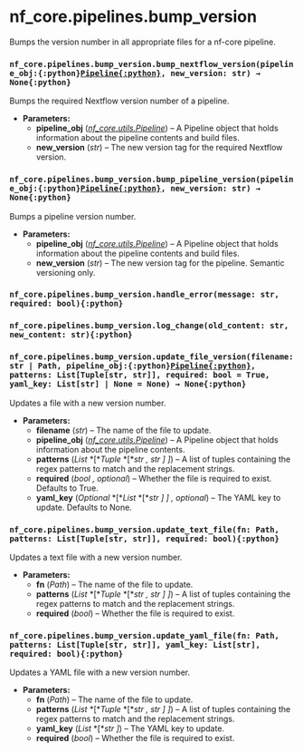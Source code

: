 # nf_core.pipelines.bump_version

Bumps the version number in all appropriate files for
a nf-core pipeline.

### `nf_core.pipelines.bump_version.bump_nextflow_version(pipeline_obj:{:python}`[`Pipeline{:python}`](../utils#nf_core.utils.Pipeline)`, new_version: str) → None{:python}`

Bumps the required Nextflow version number of a pipeline.

- **Parameters:**
  - **pipeline_obj** ([_nf_core.utils.Pipeline_](../utils#nf_core.utils.Pipeline)) – A Pipeline object that holds information
    about the pipeline contents and build files.
  - **new_version** (_str_) – The new version tag for the required Nextflow version.

### `nf_core.pipelines.bump_version.bump_pipeline_version(pipeline_obj:{:python}`[`Pipeline{:python}`](../utils#nf_core.utils.Pipeline)`, new_version: str) → None{:python}`

Bumps a pipeline version number.

- **Parameters:**
  - **pipeline_obj** ([_nf_core.utils.Pipeline_](../utils#nf_core.utils.Pipeline)) – A Pipeline object that holds information
    about the pipeline contents and build files.
  - **new_version** (_str_) – The new version tag for the pipeline. Semantic versioning only.

### `nf_core.pipelines.bump_version.handle_error(message: str, required: bool){:python}`

### `nf_core.pipelines.bump_version.log_change(old_content: str, new_content: str){:python}`

### `nf_core.pipelines.bump_version.update_file_version(filename: str | Path, pipeline_obj:{:python}`[`Pipeline{:python}`](../utils#nf_core.utils.Pipeline)`, patterns: List[Tuple[str, str]], required: bool = True, yaml_key: List[str] | None = None) → None{:python}`

Updates a file with a new version number.

- **Parameters:**
  - **filename** (_str_) – The name of the file to update.
  - **pipeline_obj** ([_nf_core.utils.Pipeline_](../utils#nf_core.utils.Pipeline)) – A Pipeline object that holds information
    about the pipeline contents.
  - **patterns** (_List_ \*\[\*_Tuple_ \*\[\*_str_ _,_ _str_ _]_ _]_) – A list of tuples containing the regex patterns to
    match and the replacement strings.
  - **required** (_bool_ _,_ _optional_) – Whether the file is required to exist. Defaults to True.
  - **yaml_key** (_Optional_ \*\[\*_List_ \*\[\*_str_ _]_ _]_ _,_ _optional_) – The YAML key to update. Defaults to None.

### `nf_core.pipelines.bump_version.update_text_file(fn: Path, patterns: List[Tuple[str, str]], required: bool){:python}`

Updates a text file with a new version number.

- **Parameters:**
  - **fn** (_Path_) – The name of the file to update.
  - **patterns** (_List_ \*\[\*_Tuple_ \*\[\*_str_ _,_ _str_ _]_ _]_) – A list of tuples containing the regex patterns to
    match and the replacement strings.
  - **required** (_bool_) – Whether the file is required to exist.

### `nf_core.pipelines.bump_version.update_yaml_file(fn: Path, patterns: List[Tuple[str, str]], yaml_key: List[str], required: bool){:python}`

Updates a YAML file with a new version number.

- **Parameters:**
  - **fn** (_Path_) – The name of the file to update.
  - **patterns** (_List_ \*\[\*_Tuple_ \*\[\*_str_ _,_ _str_ _]_ _]_) – A list of tuples containing the regex patterns to
    match and the replacement strings.
  - **yaml_key** (_List_ \*\[\*_str_ _]_) – The YAML key to update.
  - **required** (_bool_) – Whether the file is required to exist.
